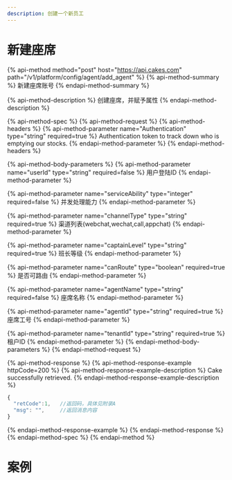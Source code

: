 ```yaml
---
description: 创建一个新员工
---
```


# 新建座席

{% api-method method="post" host="https://api.cakes.com" path="/v1/platform/config/agent/add\_agent" %}
{% api-method-summary %}
新建座席账号
{% endapi-method-summary %}

{% api-method-description %}
创建座席，并赋予属性
{% endapi-method-description %}

{% api-method-spec %}
{% api-method-request %}
{% api-method-headers %}
{% api-method-parameter name="Authentication" type="string" required=true %}
Authentication token to track down who is emptying our stocks.
{% endapi-method-parameter %}
{% endapi-method-headers %}

{% api-method-body-parameters %}
{% api-method-parameter name="userId" type="string" required=false %}
用户登陆ID
{% endapi-method-parameter %}

{% api-method-parameter name="serviceAbility" type="integer" required=false %}
并发处理能力
{% endapi-method-parameter %}

{% api-method-parameter name="channelType" type="string" required=true %}
渠道列表\(webchat,wechat,call,appchat\)
{% endapi-method-parameter %}

{% api-method-parameter name="captainLevel" type="string" required=true %}
班长等级
{% endapi-method-parameter %}

{% api-method-parameter name="canRoute" type="boolean" required=true %}
是否可路由
{% endapi-method-parameter %}

{% api-method-parameter name="agentName" type="string" required=false %}
座席名称
{% endapi-method-parameter %}

{% api-method-parameter name="agentId" type="string" required=true %}
座席工号
{% endapi-method-parameter %}

{% api-method-parameter name="tenantId" type="string" required=true %}
租户ID
{% endapi-method-parameter %}
{% endapi-method-body-parameters %}
{% endapi-method-request %}

{% api-method-response %}
{% api-method-response-example httpCode=200 %}
{% api-method-response-example-description %}
Cake successfully retrieved.
{% endapi-method-response-example-description %}

```javascript
{
  "retCode":1,   //返回码，具体见附录A
  "msg": "",     //返回消息内容
}
```
{% endapi-method-response-example %}
{% endapi-method-response %}
{% endapi-method-spec %}
{% endapi-method %}
# 案例


